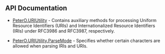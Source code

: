 ## API Documentation

 * [PeterO.URIUtility](PeterO.URIUtility.md) - Contains auxiliary methods for processing Uniform Resource Identifiers (URIs) and Internationalized Resource Identifiers (IRIs) under RFC3986 and RFC3987, respectively.

 * [PeterO.URIUtility.ParseMode](PeterO.URIUtility.ParseMode.md) - Specifies whether certain characters are allowed when parsing IRIs and URIs.
